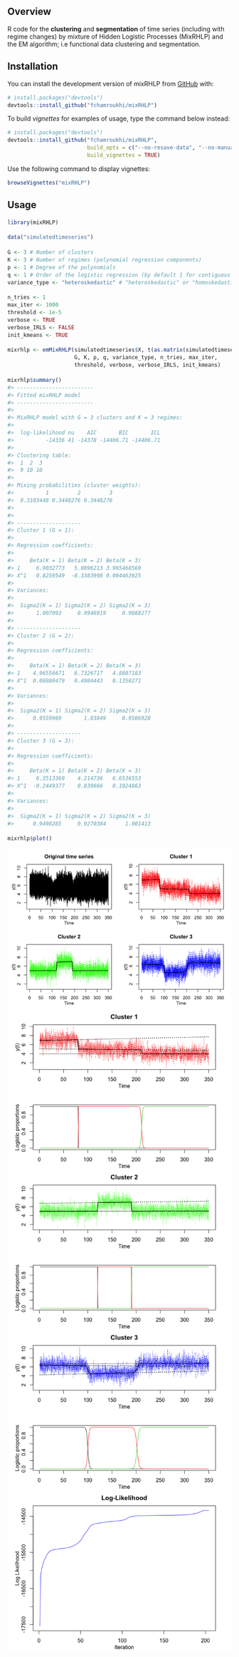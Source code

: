 
<!-- README.md is generated from README.Rmd. Please edit that file -->

## Overview

<!-- badges: start -->

<!-- badges: end -->

R code for the **clustering** and **segmentation** of time series
(including with regime changes) by mixture of Hidden Logistic Processes
(MixRHLP) and the EM algorithm; i.e functional data clustering and
segmentation.

## Installation

You can install the development version of mixRHLP from
[GitHub](https://github.com/) with:

``` r
# install.packages("devtools")
devtools::install_github("fchamroukhi/mixRHLP")
```

To build *vignettes* for examples of usage, type the command below
instead:

``` r
# install.packages("devtools")
devtools::install_github("fchamroukhi/mixRHLP", 
                         build_opts = c("--no-resave-data", "--no-manual"), 
                         build_vignettes = TRUE)
```

Use the following command to display vignettes:

``` r
browseVignettes("mixRHLP")
```

## Usage

``` r
library(mixRHLP)

data("simulatedtimeseries")

G <- 3 # Number of clusters
K <- 3 # Number of regimes (polynomial regression components)
p <- 1 # Degree of the polynomials
q <- 1 # Order of the logistic regression (by default 1 for contiguous segmentation)
variance_type <- "heteroskedastic" # "heteroskedastic" or "homoskedastic" model

n_tries <- 1
max_iter <- 1000
threshold <- 1e-5
verbose <- TRUE
verbose_IRLS <- FALSE
init_kmeans <- TRUE

mixrhlp <- emMixRHLP(simulatedtimeseries$X, t(as.matrix(simulatedtimeseries[,2:30])), 
                     G, K, p, q, variance_type, n_tries, max_iter, 
                     threshold, verbose, verbose_IRLS, init_kmeans)

mixrhlp$summary()
#> ------------------------
#> Fitted mixRHLP model
#> ------------------------
#> 
#> MixRHLP model with G = 3 clusters and K = 3 regimes:
#> 
#>  log-likelihood nu    AIC       BIC       ICL
#>          -14336 41 -14378 -14406.71 -14406.71
#> 
#> Clustering table:
#>  1  2  3 
#>  9 10 10 
#> 
#> Mixing probabilities (cluster weights):
#>          1         2         3
#>  0.3103448 0.3448276 0.3448276
#> 
#> 
#> --------------------
#> Cluster 1 (G = 1):
#> 
#> Regression coefficients:
#> 
#>     Beta(K = 1) Beta(K = 2) Beta(K = 3)
#> 1     6.9032773   5.0896213 3.965468560
#> X^1   0.8259549  -0.3383998 0.004463925
#> 
#> Variances:
#> 
#>  Sigma2(K = 1) Sigma2(K = 2) Sigma2(K = 3)
#>       1.007093     0.9946919     0.9688277
#> 
#> --------------------
#> Cluster 2 (G = 2):
#> 
#> Regression coefficients:
#> 
#>     Beta(K = 1) Beta(K = 2) Beta(K = 3)
#> 1    4.96556671   6.7326717   4.8807183
#> X^1  0.08880479   0.4984443   0.1350271
#> 
#> Variances:
#> 
#>  Sigma2(K = 1) Sigma2(K = 2) Sigma2(K = 3)
#>      0.9559969       1.03849     0.9506928
#> 
#> --------------------
#> Cluster 3 (G = 3):
#> 
#> Regression coefficients:
#> 
#>     Beta(K = 1) Beta(K = 2) Beta(K = 3)
#> 1     6.3513369    4.214736   6.6536553
#> X^1  -0.2449377    0.839666   0.1024863
#> 
#> Variances:
#> 
#>  Sigma2(K = 1) Sigma2(K = 2) Sigma2(K = 3)
#>      0.9498285     0.9270384      1.001413

mixrhlp$plot()
```

<img src="man/figures/README-unnamed-chunk-5-1.png" style="display: block; margin: auto;" /><img src="man/figures/README-unnamed-chunk-5-2.png" style="display: block; margin: auto;" /><img src="man/figures/README-unnamed-chunk-5-3.png" style="display: block; margin: auto;" /><img src="man/figures/README-unnamed-chunk-5-4.png" style="display: block; margin: auto;" /><img src="man/figures/README-unnamed-chunk-5-5.png" style="display: block; margin: auto;" />
